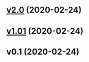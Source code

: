 
<a name="v2.0"></a>
## [v2.0](https://github.com/ray1919/PCR_KIT_REPORTER/compare/v1.01...v2.0) (2020-02-24)


<a name="v1.01"></a>
## [v1.01](https://github.com/ray1919/PCR_KIT_REPORTER/compare/v0.1...v1.01) (2020-02-24)


<a name="v0.1"></a>
## v0.1 (2020-02-24)


